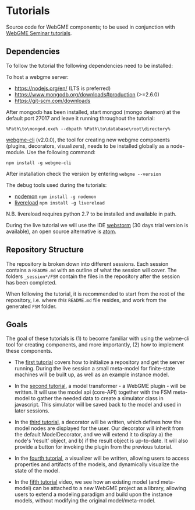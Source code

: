 <!--- USE THESE BRACKETS FOR MARKDOWN COMMENTS-->
# Tutorials
Source code for WebGME components; to be used in conjunction with [WebGME Seminar tutorials](https://www.youtube.com/watch?v=fbDgGCz3piQ&list=PLhvSjgKmeyjhp4_hnf-xPdCgES56dnMJb).

## Dependencies
To follow the tutorial the following dependencies need to be installed:

To host a webgme server:
- https://nodejs.org/en/ (LTS is preferred)
- https://www.mongodb.org/downloads#production (>=2.6.0)
- https://git-scm.com/downloads

After mongodb has been installed, start mongod (mongo deamon) at the default port 27017 and leave it running throughout the
tutorial:
```
%Path\to\mongod.exe% --dbpath %Path\to\database\root\directory%
```

[webgme-cli](https://github.com/webgme/webgme-cli) (v2.0.0), the tool for creating new webgme components (plugins, decorators, visualizers), needs to be installed globally as a node-module. Use the following command:
```
npm install -g webgme-cli
```
After installation check the version by entering `webgme --version`

The debug tools used during the tutorials:
- [nodemon](https://github.com/remy/nodemon) `npm install -g nodemon`
- [livereload](https://www.npmjs.com/package/livereload) `npm install -g livereload`

N.B. livereload requires python 2.7 to be installed and available in path.

During the live tutorial we will use the IDE [webstorm](https://www.jetbrains.com/webstorm/download/#section=windows-version) (30 days trial version is available), an open source alternative is [atom](https://atom.io/).

## Repository Structure
The repository is broken down into different sessions. Each session contains a `README.md` with an outline of what the session will cover. The folders `_session*/FSM` contain the files in the repository after the session has been completed.

When following the tutorial, it is recommended to start from the root of the repository, i.e. where *this* `README.md` file resides, and work from the generated `FSM` folder.

## Goals
The goal of these tutorials is (1) to become familiar with using the webme-cli tool for creating components, and more importantly, (2) how to implement these components.

- The [first tutorial](https://www.youtube.com/watch?v=YKi_256Vy_0&list=PLhvSjgKmeyjhp4_hnf-xPdCgES56dnMJb&index=3) covers how to initialize a repository and get the server running. During the live session a small meta-model for finite-state machines will be built up, as well as an example instance model.

- In the [second tutorial](https://www.youtube.com/watch?v=Ri4IC_u-TO4&list=PLhvSjgKmeyjhp4_hnf-xPdCgES56dnMJb&index=4), a model transformer - a WebGME plugin - will be written. It will use the model api (core-API) together with the FSM meta-model to gather the needed data to create a simulator class in javascript. This simulator will be saved back to the model and used in later sessions.

- In the [third tutorial](https://www.youtube.com/watch?v=ol_Y7Zr5_Ao&index=5&list=PLhvSjgKmeyjhp4_hnf-xPdCgES56dnMJb), a decorator will be written, which defines how the model nodes are displayed for the user. Our decorator will inherit from the default ModelDecorator, and we will extend it to display a) the node's 'result' object, and b) if the result object is up-to-date. It will also provide a button for invoking the plugin from the previous tutorial.

- In the [fourth tutorial](https://www.youtube.com/watch?v=pV4BIBrKrwo&list=PLhvSjgKmeyjhp4_hnf-xPdCgES56dnMJb&index=6), a visualizer will be written, allowing users to access properties and artifacts of the models, and dynamically visualize the state of the model.

- In the [fifth tutorial](https://www.youtube.com/watch?v=PR_EcNss-2g&list=PLhvSjgKmeyjhp4_hnf-xPdCgES56dnMJb&index=7) video, we see how an existing model (and meta-model) can be attached to a new WebGME project as a library, allowing users to extend a modeling paradigm and build upon the instance models, without modifying the original model/meta-model.
